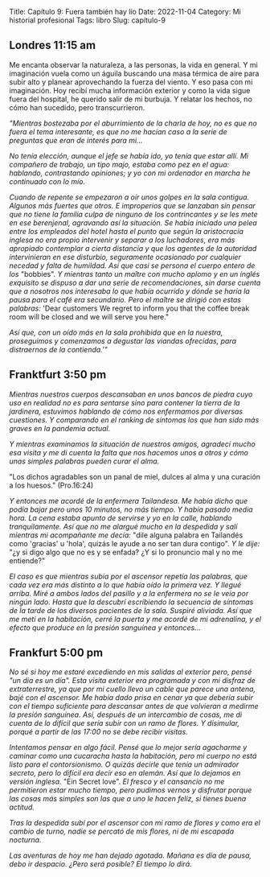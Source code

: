 Title: Capítulo 9: Fuera también hay lío
Date: 2022-11-04
Category: Mi historial profesional
Tags: libro
Slug: capítulo-9

## Londres 11:15 am

Me encanta observar la naturaleza, a las personas, la vida en general.
Y mi imaginación vuela como un águila buscando una masa térmica de aire para subir alto y planear aprovechando la fuerza del viento.
Y eso pasa con mi imaginación.
Hoy recibí mucha información exterior y como la vida sigue fuera del hospital, he querido salir de mi burbuja.
Y relatar los hechos, no cómo han sucedido, pero transcurrieron.


*"Mientras bostezaba por el aburrimiento de la charla de hoy, no es que no fuera el tema interesante, es que no me hacían caso a la serie de preguntas que eran de interés para mi...*

*No tenía elección, aunque el jefe se había ido, yo tenía que estar allí.*
*Mi compañero de trabajo, un tipo majo, estaba como pez en el agua: hablando, contrastando opiniones; y yo con mi ordenador en marcha he continuado con lo mío.*

*Cuando de repente se empezaron a oír unos golpes en la sala contigua. Algunos más fuertes que otros. E improperios que se lanzaban sin pensar que no tiene la familia culpa de ninguno de los contrincantes y se les mete en ese berenjenal, agravando así la situación.*
*Se había iniciado una pelea entre los empleados del hotel hasta el punto que según la aristocracia inglesa no era propio intervenir y separar a los luchadores, era más apropiado contemplar a cierta distancia y que los agentes de la autoridad intervinieran en ese disturbio, seguramente ocasionado por cualquier necedad y falta de humildad.*
*Así que casi se persona el cuerpo entero de los* "bobbies".
*Y mientras tanto un maître con mucho aplomo y en un inglés exquisito se dispuso a dar una serie de recomendaciones, sin darse cuenta que a nosotros nos interesaba lo que había ocurrido y dónde se haría la pausa para el café era secundario.*
*Pero el maître se dirigió con estas palabras:*
'Dear customers 
We regret to inform you that the coffee break room will be closed and we will serve you here."

*Así que, con un oído más en la sala prohibida que en la nuestra, proseguimos y comenzamos a degustar las viandas ofrecidas, para distraernos de la contienda.'"*

## Franktfurt 3:50 pm

*Mientras nuestros cuerpos descansaban en unos bancos de piedra cuyo uso en realidad no es para sentarse sino para contener la tierra de la jardinera, estuvimos hablando de cómo nos enfermamos por diversas cuestiones. Y comparando en el ranking de síntomas los que han sido más graves en la pandemia actual.*

*Y mientras examinamos la situación de nuestros amigos, agradecí mucho esa visita y me di cuenta la falta que nos hacemos unos a otros y cómo unas simples palabras pueden curar el alma.*

"Los dichos agradables son un panal de miel, dulces al alma y una curación a los huesos." (Pro.16:24)

*Y entonces me acordé de la  enfermera Tailandesa.*
*Me había dicho que podía bajar pero unos 10 minutos, no más tiempo. Y había pasado media hora.*
*La cena estaba apunto de servirse y yo en la calle, hablando tranquilamente.*
*Así que no me alargué mucho en la despedida y salí mientras mi acompañante me decía:* "dile alguna palabra en Tailandés como 'gracias' u 'hola', quizás le ayude a no ser tan dura contigo".
*Y le dije:* "¿y si digo algo que no es y se enfada? ¿Y si lo pronuncio mal y no me entiende?"

*El caso es que mientras subía por el ascensor repetía las palabras, que cada vez era más distinto a lo que había oído la primera vez. Y llegué arriba. Miré a ambos lados del pasillo y a la enfermera no se le veía por ningún lado. Hasta que la descubrí escribiendo la secuencia de síntomas de la tarde de los diversos pacientes de la sala.*
*Suspiré aliviada.*
*Así que me metí en la habitación, cerré la puerta y me acordé de mi adrenalina, y el efecto que produce en la presión sanguínea y entonces...*

## Frankfurt 5:00 pm

*No sé si hoy me estaré excediendo en mis salidas al exterior pero, pensé "un día es un día".* 
*Esta visita exterior era programada y con mi disfraz de extraterrestre, ya que por mi cuello llevo un cable que parece una antena, bajé con el ascensor.*
*Me había dado prisa en cenar ya que debería subir con el tiempo suficiente para descansar antes de que volvieran a medirme la presión sanguínea.*
*Así, después de un intercambio de cosas, me di cuenta de lo difícil que sería subir con un ramo de flores. Y disimular, porqué a partir de las 17:00 no se debe recibir visitas.*

*Intentamos pensar en algo fácil.*
*Pensé que lo mejor sería agacharme y caminar como una cucaracha hasta la habitación, pero mi cuerpo no está listo para el contorsionismo.*
*O quizás decirle que tenía un admirador secreto, pero lo difícil era decir eso en alemán.*
*Así que lo dejamos en versión inglesa.*
"Ein  Secret love".
*El fresco y el cansancio no me permitieron estar mucho tiempo, pero pudimos vernos y disfrutar porque las cosas más simples son las que a  uno le hacen feliz, si tienes buena actitud.*

*Tras la despedida subí por el ascensor con mi ramo de flores y como era el cambio de turno, nadie se percató de mis flores, ni de mi escapada nocturna.*

*Las aventuras de hoy me han dejado agotada. Mañana es día de pausa, debo ir despacio.* 
*¿Pero será posible? El tiempo lo dirá.*



